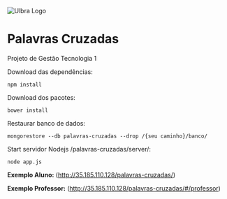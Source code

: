 
![Ulbra Logo](http://ulbra-to.br/cursos/Ciencia-da-Computacao/banner.jpg)


# Palavras Cruzadas #


Projeto de Gestão Tecnologia 1

Download das dependências:

    npm install
    

Download dos pacotes:

    bower install
 

Restaurar banco de dados:

    mongorestore --db palavras-cruzadas --drop /{seu caminho}/banco/

Start servidor Nodejs /palavras-cruzadas/server/:

    node app.js
    
**Exemplo Aluno:** (http://35.185.110.128/palavras-cruzadas/)


**Exemplo Professor:** (http://35.185.110.128/palavras-cruzadas/#/professor)
    

